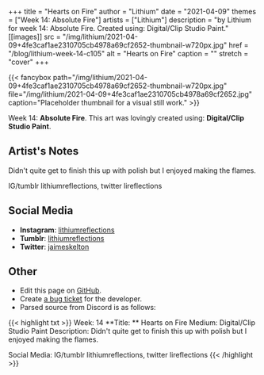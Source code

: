 +++
title =       "Hearts on Fire"
author =      "Lithium"
date =        "2021-04-09"
themes =      ["Week 14: Absolute Fire"]
artists =     ["Lithium"]
description = "by Lithium for week 14: Absolute Fire. Created using: Digital/Clip Studio Paint."
[[images]]
      src = "/img/lithium/2021-04-09+4fe3caf1ae2310705cb4978a69cf2652-thumbnail-w720px.jpg"
      href = "/blog/lithium-week-14-c105"
      alt = "Hearts on Fire"
      caption = ""
      stretch = "cover"
+++

{{< fancybox path="/img/lithium/2021-04-09+4fe3caf1ae2310705cb4978a69cf2652-thumbnail-w720px.jpg" file="/img/lithium/2021-04-09+4fe3caf1ae2310705cb4978a69cf2652.jpg" caption="Placeholder thumbnail for a visual still work." >}}


Week 14: **Absolute Fire**. This art was lovingly created using: **Digital/Clip Studio Paint**.

## Artist's Notes

Didn't quite get to finish this up with polish but I enjoyed making the flames.

IG/tumblr lithiumreflections, twitter lireflections

## Social Media

- **Instagram**: <a href='https://instagram.com/lithiumreflections' target='_blank'>lithiumreflections</a>
- **Tumblr**: <a href='https://lithiumreflections.tumblr.com' target='_blank'>lithiumreflections</a>
- **Twitter**: <a href='https://twitter.com/jaimeskelton' target='_blank'>jaimeskelton</a>

## Other

- Edit this page on [GitHub](https://github.com/teaminkling/web-refresh/edit/main/content/blog/lithium-week-14-c105.md).
- Create [a bug ticket](https://github.com/teaminkling/web-refresh/issues/new?assignees=&labels=bug&template=problem-report.md&title=) for the developer.
- Parsed source from Discord is as follows:

{{< highlight txt >}}
Week: 14
**Title:  ** Hearts on Fire
Medium: Digital/Clip Studio Paint
Description: Didn't quite get to finish this up with polish but I enjoyed making the flames.

Social Media: IG/tumblr lithiumreflections, twitter lireflections
{{< /highlight >}}